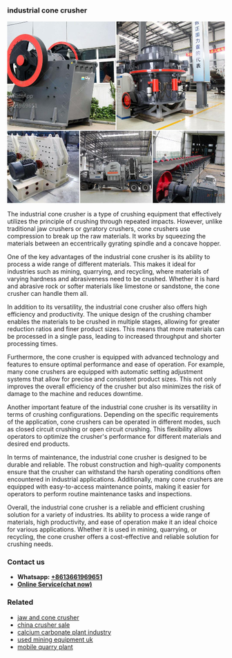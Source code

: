 <h3>industrial cone crusher</h3><img src='1702260439.jpg' alt=''><p>The industrial cone crusher is a type of crushing equipment that effectively utilizes the principle of crushing through repeated impacts. However, unlike traditional jaw crushers or gyratory crushers, cone crushers use compression to break up the raw materials. It works by squeezing the materials between an eccentrically gyrating spindle and a concave hopper.</p><p>One of the key advantages of the industrial cone crusher is its ability to process a wide range of different materials. This makes it ideal for industries such as mining, quarrying, and recycling, where materials of varying hardness and abrasiveness need to be crushed. Whether it is hard and abrasive rock or softer materials like limestone or sandstone, the cone crusher can handle them all.</p><p>In addition to its versatility, the industrial cone crusher also offers high efficiency and productivity. The unique design of the crushing chamber enables the materials to be crushed in multiple stages, allowing for greater reduction ratios and finer product sizes. This means that more materials can be processed in a single pass, leading to increased throughput and shorter processing times.</p><p>Furthermore, the cone crusher is equipped with advanced technology and features to ensure optimal performance and ease of operation. For example, many cone crushers are equipped with automatic setting adjustment systems that allow for precise and consistent product sizes. This not only improves the overall efficiency of the crusher but also minimizes the risk of damage to the machine and reduces downtime.</p><p>Another important feature of the industrial cone crusher is its versatility in terms of crushing configurations. Depending on the specific requirements of the application, cone crushers can be operated in different modes, such as closed circuit crushing or open circuit crushing. This flexibility allows operators to optimize the crusher's performance for different materials and desired end products.</p><p>In terms of maintenance, the industrial cone crusher is designed to be durable and reliable. The robust construction and high-quality components ensure that the crusher can withstand the harsh operating conditions often encountered in industrial applications. Additionally, many cone crushers are equipped with easy-to-access maintenance points, making it easier for operators to perform routine maintenance tasks and inspections.</p><p>Overall, the industrial cone crusher is a reliable and efficient crushing solution for a variety of industries. Its ability to process a wide range of materials, high productivity, and ease of operation make it an ideal choice for various applications. Whether it is used in mining, quarrying, or recycling, the cone crusher offers a cost-effective and reliable solution for crushing needs.</p><h3>Contact us</h3><ul><li><strong>Whatsapp:&nbsp;<a href="https://wa.me/8613661969651">+8613661969651</a></strong></li><li><a href="https://swt.shibang-china.com/?git&amp;zhl&amp;industrial cone crusher"><strong>Online Service(chat now)</strong></a></li></ul><h3>Related</h3><ul><li><a href='jaw and cone crusher.md'>jaw and cone crusher</a></li><li><a href='china crusher sale.md'>china crusher sale</a></li><li><a href='calcium carbonate plant industry.md'>calcium carbonate plant industry</a></li><li><a href='used mining equipment uk.md'>used mining equipment uk</a></li><li><a href='mobile quarry plant.md'>mobile quarry plant</a></li></ul>